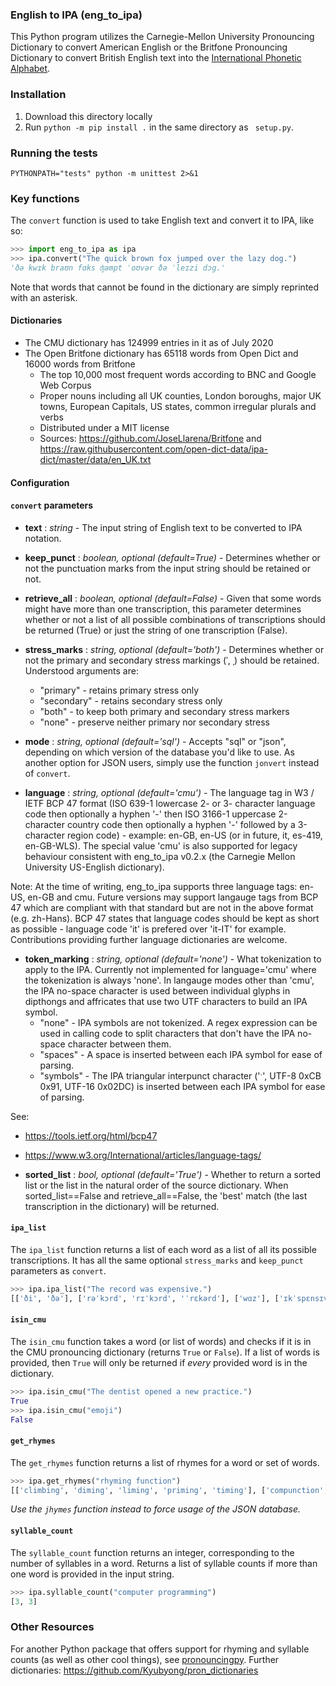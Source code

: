 

### English to IPA (eng_to_ipa)


This Python program utilizes the Carnegie-Mellon University Pronouncing Dictionary to convert American English or the Britfone Pronouncing Dictionary to convert British English text into the [International Phonetic Alphabet](https://en.wikipedia.org/wiki/International_Phonetic_Alphabet).

### Installation ### 

1. Download this directory locally 
2. Run `python -m pip install .` in the same directory as ` setup.py`.


### Running the tests ###
`PYTHONPATH="tests" python -m unittest 2>&1`


### Key functions ###


The `convert` function is used to take English text and convert it to IPA, like so:

```Python
>>> import eng_to_ipa as ipa
>>> ipa.convert("The quick brown fox jumped over the lazy dog.")
'ðə kwɪk braʊn fɑks ʤəmpt ˈoʊvər ðə ˈleɪzi dɔg.'
``` 

Note that words that cannot be found in the dictionary are simply reprinted with an asterisk.


#### Dictionaries

* The CMU dictionary has 124999 entries in it as of July 2020
* The Open Britfone dictionary has 65118 words from Open Dict and 16000 words from Britfone
  * The top 10,000 most frequent words according to BNC and Google Web Corpus
  * Proper nouns including all UK counties, London boroughs, major UK towns, European Capitals, US states, common irregular plurals and verbs
  * Distributed under a MIT license
  * Sources: https://github.com/JoseLlarena/Britfone and https://raw.githubusercontent.com/open-dict-data/ipa-dict/master/data/en_UK.txt


#### Configuration



#### `convert` parameters

* **text** : *string* - The input string of English text to be converted to IPA notation.

* **keep_punct** : *boolean, optional (default=True)* - Determines whether or not the punctuation marks from the input string
should be retained or not.

* **retrieve_all** : *boolean, optional (default=False)* - Given that some words might have more than one transcription,
this parameter determines whether or not a list of all possible combinations of transcriptions should be returned (True)
 or just the string of one transcription (False).
 
* **stress_marks** : *string, optional (default='both')* - Determines whether or not the primary and secondary stress 
markings (ˈ, ˌ) should be retained. Understood arguments are:
   * "primary" - retains primary stress only 
   * "secondary" - retains secondary stress only
   * "both" - to keep both primary and secondary stress markers
   * "none" - preserve neither primary nor secondary stress
   
* **mode** : *string, optional (default='sql')* - Accepts "sql" or "json", depending on which version of the database you'd like to use.
 As another option for JSON users, simply use the function `jonvert` instead of `convert`. 

* **language** : *string, optional (default='cmu')* - The language tag in W3 / IETF BCP 47 format (ISO 639-1 lowercase 2- or 3- character
language code then optionally a hyphen '-' then ISO 3166-1 uppercase 2-character country code then optionally a hyphen '-' followed by
a 3-character region code) - example: en-GB, en-US (or in future, it, es-419, en-GB-WLS).  The special value 'cmu' is also supported for
legacy behaviour consistent with eng_to_ipa v0.2.x (the Carnegie Mellon University US-English dictionary).

Note: At the time of writing, eng_to_ipa supports three language tags: en-US, en-GB and cmu.  Future versions may support langauge tags
from BCP 47 which are compliant with that standard but are not in the above format (e.g. zh-Hans).  BCP 47 states that language
codes should be kept as short as possible - language code 'it' is prefered over 'it-IT' for example.
Contributions providing further language dictionaries are welcome.

* **token_marking** : *string, optional (default='none')* - What tokenization to apply to the IPA.  Currently not implemented for language='cmu'
where the tokenization is always 'none'.  In langauge modes other than 'cmu', the IPA no-space character is used between individual glyphs in
dipthongs and affricates that use two UTF characters to build an IPA symbol.
   * "none" - IPA symbols are not tokenized.  A regex expression can be used in calling code to split characters that don't have the IPA
 no-space character between them.
   * "spaces" - A space is inserted between each IPA symbol for ease of parsing.
   * "symbols" - The IPA triangular interpunct character ('ˑ', UTF-8 0xCB 0x91, UTF-16 0x02DC) is inserted between each IPA symbol for ease of parsing.

See:
* https://tools.ietf.org/html/bcp47
* https://www.w3.org/International/articles/language-tags/

* **sorted_list** : *bool, optional (default='True')* - Whether to return a sorted list or the list in the natural order of the source dictionary.  When sorted_list==False and retrieve_all==False, the 'best' match (the last transcription in the dictionary) will be returned.

#### `ipa_list`

The `ipa_list` function returns a list of each word as a list of all its possible transcriptions. It has all the same
optional `stress_marks` and `keep_punct` parameters as `convert`.
```Python
>>> ipa.ipa_list("The record was expensive.")
[['ði', 'ðə'], ['rəˈkɔrd', 'rɪˈkɔrd', 'ˈrɛkərd'], ['wɑz'], ['ɪkˈspɛnsɪv.']]
```
   
#### `isin_cmu`

The `isin_cmu` function takes a word (or list of words) and checks if it is in the CMU pronouncing dictionary (returns 
`True` or `False`). If a list of words is provided, then `True` will only be returned if *every* provided word is in the dictionary.

```Python
>>> ipa.isin_cmu("The dentist opened a new practice.")
True
>>> ipa.isin_cmu("emoji")
False
```
   
#### `get_rhymes`

The `get_rhymes` function returns a list of rhymes for a word or set of words. 
```Python
>>> ipa.get_rhymes("rhyming function")
[['climbing', 'diming', 'liming', 'priming', 'timing'], ['compunction', 'conjunction', 'dysfunction', 'injunction', 'junction', 'malfunction']]
```
*Use the `jhymes` function instead to force usage of the JSON database.*
   
#### `syllable_count`

The `syllable_count` function returns an integer, corresponding to the number of syllables in a word. Returns a list of 
syllable counts if more than one word is provided in the input string.

```Python
>>> ipa.syllable_count("computer programming")
[3, 3]
```

### Other Resources

For another Python package that offers support for rhyming and syllable counts (as well as other cool things), see [pronouncingpy](https://github.com/aparrish/pronouncingpy).
Further dictionaries: https://github.com/Kyubyong/pron_dictionaries
